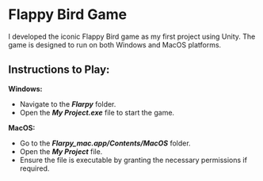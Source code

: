 # Flappy Bird Game

I developed the iconic Flappy Bird game as my first project using Unity. The game is designed to run on both Windows and MacOS platforms.

## Instructions to Play:
**Windows:**
 - Navigate to the **_Flarpy_** folder.
 - Open the **_My Project.exe_** file to start the game.
   
**MacOS:**
 - Go to the **_Flarpy_mac.app/Contents/MacOS_** folder.
 - Open the **_My Project_** file.
 - Ensure the file is executable by granting the necessary permissions if required.
